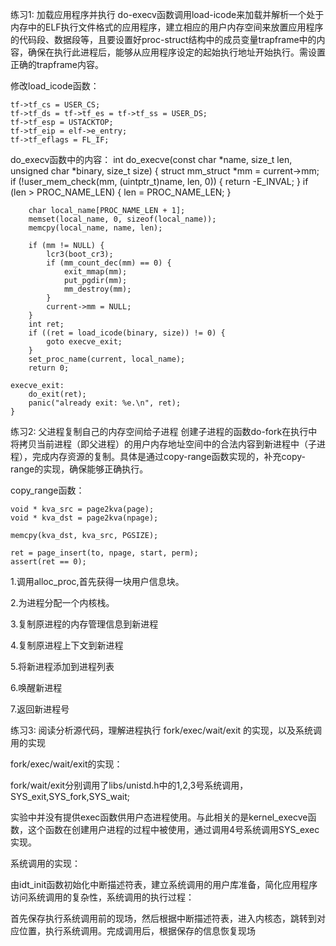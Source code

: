﻿练习1: 加载应用程序并执行
do-execv函数调用load-icode来加载并解析一个处于内存中的ELF执行文件格式的应用程序，建立相应的用户内存空间来放置应用程序的代码段、数据段等，且要设置好proc-struct结构中的成员变量trapframe中的内容，确保在执行此进程后，能够从应用程序设定的起始执行地址开始执行。需设置正确的trapframe内容。  

修改load_icode函数：

    tf->tf_cs = USER_CS;
    tf->tf_ds = tf->tf_es = tf->tf_ss = USER_DS;
    tf->tf_esp = USTACKTOP;
    tf->tf_eip = elf->e_entry;
    tf->tf_eflags = FL_IF;
	
do_execv函数中的内容：
	int
	do_execve(const char *name, size_t len, unsigned char *binary, size_t size) {
	    struct mm_struct *mm = current->mm;
	    if (!user_mem_check(mm, (uintptr_t)name, len, 0)) {
	        return -E_INVAL;
	    }
	    if (len > PROC_NAME_LEN) {
	        len = PROC_NAME_LEN;
	    }
	
	    char local_name[PROC_NAME_LEN + 1];
	    memset(local_name, 0, sizeof(local_name));
	    memcpy(local_name, name, len);
	
	    if (mm != NULL) {
	        lcr3(boot_cr3);
	        if (mm_count_dec(mm) == 0) {
	            exit_mmap(mm);
	            put_pgdir(mm);
	            mm_destroy(mm);
	        }
	        current->mm = NULL;
	    }
	    int ret;
	    if ((ret = load_icode(binary, size)) != 0) {
	        goto execve_exit;
	    }
	    set_proc_name(current, local_name);
	    return 0;
	
	execve_exit:
	    do_exit(ret);
	    panic("already exit: %e.\n", ret);
	}

练习2: 父进程复制自己的内存空间给子进程
创建子进程的函数do-fork在执行中将拷贝当前进程（即父进程）的用户内存地址空间中的合法内容到新进程中（子进程），完成内存资源的复制。具体是通过copy-range函数实现的，补充copy-range的实现，确保能够正确执行。


copy_range函数：

	void * kva_src = page2kva(page);
    void * kva_dst = page2kva(npage);

    memcpy(kva_dst, kva_src, PGSIZE);

    ret = page_insert(to, npage, start, perm);
    assert(ret == 0);

1.调用alloc_proc,首先获得一块用户信息块。

2.为进程分配一个内核栈。

3.复制原进程的内存管理信息到新进程

4.复制原进程上下文到新进程

5.将新进程添加到进程列表

6.唤醒新进程

7.返回新进程号	
	
练习3: 阅读分析源代码，理解进程执行 fork/exec/wait/exit 的实现，以及系统调用的实现

fork/exec/wait/exit的实现：

fork/wait/exit分别调用了libs/unistd.h中的1,2,3号系统调用，SYS_exit,SYS_fork,SYS_wait;

实验中并没有提供exec函数供用户态进程使用。与此相关的是kernel_execve函数，这个函数在创建用户进程的过程中被使用，通过调用4号系统调用SYS_exec实现。

系统调用的实现：

由idt_init函数初始化中断描述符表，建立系统调用的用户库准备，简化应用程序访问系统调用的复杂性，系统调用的执行过程：

首先保存执行系统调用前的现场，然后根据中断描述符表，进入内核态，跳转到对应位置，执行系统调用。完成调用后，根据保存的信息恢复现场